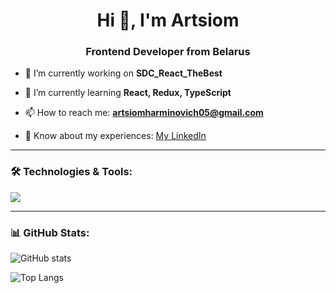 <h1 align="center">Hi 👋, I'm Artsiom</h1>
<h3 align="center">Frontend Developer from Belarus</h3>

- 🔭 I’m currently working on **SDC_React_TheBest**

- 🌱 I’m currently learning **React, Redux, TypeScript**

- 📫 How to reach me: **artsiomharminovich05@gmail.com**

- 📄 Know about my experiences: [My LinkedIn](https://www.linkedin.com/in/artsiom-harminovich-6a4869328/)

---

### 🛠️ Technologies & Tools:

<p align="left">
  <img src="https://skillicons.dev/icons?i=react,ts,redux,vite,git,github,html,css" />
</p>

---

### 📊 GitHub Stats:

![GitHub stats](https://github-readme-stats.vercel.app/api?username=oCMEXo&show_icons=true&theme=tokyonight)

![Top Langs](https://github-readme-stats.vercel.app/api/top-langs/?username=oCMEXo&layout=compact&theme=tokyonight)
